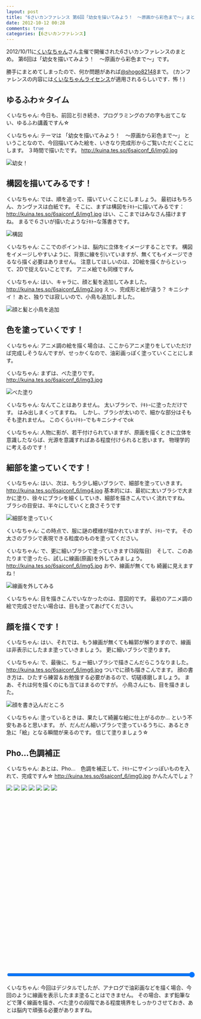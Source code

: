 ```yaml
---
layout: post
title: "6さいカンファレンス 第6回「幼女を描いてみよう！　～原画から彩色まで～」まとめ"
date: 2012-10-12 00:28
comments: true
categories: [6さいカンファレンス]
---
```


2012/10/11に[くいなちゃん](https://twitter.com/kuina_tesso)さん主催で開催された6さいカンファレンスのまとめ。
第6回は「幼女を描いてみよう！　～原画から彩色まで～」です。

勝手にまとめてしまったので、何か問題があれば[@shogo82148](https://twitter.com/shogo82148)まで。
(カンファレンスの内容には[くいなちゃんライセンス](https://twitter.com/kuina_tesso/status/211885730174222336)が適用されるらしいです．怖！)

<!-- more -->

## ゆるふわ☆タイム

くいなちゃん: 今日も、前回と引き続き、プログラミングのプの字も出てこない、ゆるふわ講義ですん☆

くいなちゃん: テーマは 「幼女を描いてみよう！　～原画から彩色まで～」 ということなので、今回描いてみた絵を、いきなり完成形からご覧いただくことにします。
３時間で描いたです。
<http://kuina.tes.so/6saiconf_6/img0.jpg>

![幼女！](/files/6saiconf/6/img0.jpg)


## 構図を描いてみるです！

くいなちゃん: では、順を追って、描いていくことにしましょう。
最初はもちろん、カンヴァスは白紙です。
そこに、まずは構図をﾃｷﾄｰに描いてみるです：
<http://kuina.tes.so/6saiconf_6/img1.jpg>
はい、ここまではみなさん描けますね。
まるで６さいが描いたようなﾃｷﾄｰな落書きです。

![構図](/files/6saiconf/6/img1.jpg)

くいなちゃん: ここでのポイントは、脳内に立体をイメージすることです。
構図をイメージしやすいように、背景に線を引いていますが、無くてもイメージできるなら描く必要はありません。
注意してほしいのは、2D絵を描くからといって、2Dで捉えないことです。
アニメ絵でも同様ですん

くいなちゃん: はい、キャラに、顔と髪を追加してみました。
<http://kuina.tes.so/6saiconf_6/img2.jpg>
えっ、完成形と絵が違う？
キニシナイ！
あと、独りでは寂しいので、小鳥も追加しました。

![顔と髪と小鳥を追加](/files/6saiconf/6/img2.jpg)


## 色を塗っていくです！

くいなちゃん: アニメ調の絵を描く場合は、ここからアニメ塗りをしていただけば完成しそうなんですが、せっかくなので、油彩画っぽく塗っていくことにします。

くいなちゃん: まずは、べた塗りです。
<http://kuina.tes.so/6saiconf_6/img3.jpg>

![べた塗り](/files/6saiconf/6/img3.jpg)

くいなちゃん: なんてことはありません。
太いブラシで、ﾃｷﾄｰに塗っただけです。
はみ出しまくってますね。　しかし、ブラシが太いので、細かな部分はそもそも塗れません。
このくらいﾃｷﾄｰでもキニシナイでok

くいなちゃん: 人物に影が、若干付けられていますが、原画を描くときに立体を意識したならば、光源を意識すればある程度付けられると思います。
物理学的に考えるのです！


## 細部を塗っていくです！

くいなちゃん: はい、次は、もう少し細いブラシで、細部を塗っていきます。<http://kuina.tes.so/6saiconf_6/img4.jpg>
基本的には、最初に太いブラシで大まかに塗り、徐々にブラシを細くしていき、細部を描きこんでいく流れですね。
ブラシの目安は、半々にしていくと良さそうです

![細部を塗っていく](/files/6saiconf/6/img4.jpg)

くいなちゃん: この時点で、服に謎の模様が描かれていますが、ﾃｷﾄｰです。
その太さのブラシで表現できる粒度のものを塗ってください。

くいなちゃん: で、更に細いブラシで塗っていきます(3段階目)　そして、このあたりまで塗ったら、試しに線画(原画)を外してみましょう。
<http://kuina.tes.so/6saiconf_6/img5.jpg>
おや、線画が無くても 綺麗に見えますね！

![線画を外してみる](/files/6saiconf/6/img5.jpg)

くいなちゃん: 目を描きこんでいなかったのは、意図的です。
最初のアニメ調の絵で完成させたい場合は、目も塗ってあげてください。


## 顔を描くです！
くいなちゃん: はい、それでは、もう線画が無くても輪郭が解りますので、線画は非表示にしたまま塗っていきましょう。
更に細いブラシで塗ります。

くいなちゃん: で、最後に、ちょー細いブラシで描きこんだらこうなりました。
<http://kuina.tes.so/6saiconf_6/img6.jpg>
ついでに顔も描きこんでます。
顔の書き方は、ひたすら練習＆お勉強する必要があるので、切磋琢磨しましょう。
まあ、それは何を描くのにも当てはまるのですが。
小鳥さんにも、目を描きました。

![顔を書き込んだところ](/files/6saiconf/6/img6.jpg)

くいなちゃん: 塗っているときは、果たして綺麗な絵に仕上がるのか…
という不安もあると思います。
が、だんだん細いブラシで塗っているうちに、あるとき急に「絵」となる瞬間が来るのです。
信じて塗りましょう☆


## Pho...色調補正

くいなちゃん: あとは、Pho...　色調を補正して、ﾃｷﾄｰにサインっぽいものを入れて、完成ですん☆
<http://kuina.tes.so/6saiconf_6/img0.jpg>
かんたんでしょ？

<div style="height:500px;">
<div style="position:relative">
<img id="image0" src="/files/6saiconf/6/img1.jpg">
<img id="image1" src="/files/6saiconf/6/img2.jpg">
<img id="image2" src="/files/6saiconf/6/img3.jpg">
<img id="image3" src="/files/6saiconf/6/img4.jpg">
<img id="image4" src="/files/6saiconf/6/img5.jpg">
<img id="image5" src="/files/6saiconf/6/img6.jpg">
<img id="image6" src="/files/6saiconf/6/img0.jpg">
</div>
</div>

<input type="range" id="range" min="0" max="600" value="600" style="width:100%;">

<script>
window.addEventListener('load', function() {
    var i, style;
    for(i=0;i<=6;i++) {
        style = $('image' + i).style;
        style.position = 'absolute';
        style.top = '0px';
        style.left = '0px';
    }

    $("range").addEventListener('change', function() {
        var i, style, val = $('range').value / 100 + 1;
        var opacity;
        for(i=0;i<=6;i++) {
            style = $('image' + i).style;
            opacity = val - i;
            if(opacity<0) opacity = 0;
            if(opacity>1) opacity = 1;
            style.opacity = opacity;
        }
    });

    function $(name) {
        return document.getElementById(name);
    }
});
</script>

くいなちゃん: 今回はデジタルでしたが、アナログで油彩画などを描く場合、今回のように線画を表示したまま塗ることはできません。
その場合、まず鉛筆などで薄く線画を描き、べた塗りの段階である程度境界をしっかりさせておき、あとは脳内で頑張る必要がありますね。

